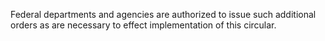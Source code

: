 Federal departments and agencies are authorized to issue such additional orders as are necessary to effect implementation of this circular.

